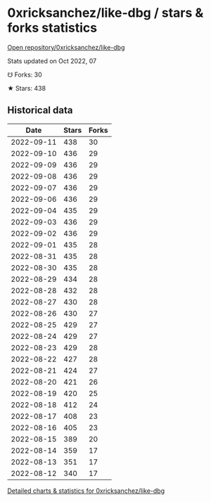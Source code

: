 # 0xricksanchez/like-dbg / stars & forks statistics

[Open repository/0xricksanchez/like-dbg](https://github.com/0xricksanchez/like-dbg)

Stats updated on Oct 2022, 07

☋ Forks: 30

★ Stars: 438

## Historical data
| Date | Stars | Forks |
|------|-------|-------|
| 2022-09-11 | 438 | 30 | 
| 2022-09-10 | 436 | 29 | 
| 2022-09-09 | 436 | 29 | 
| 2022-09-08 | 436 | 29 | 
| 2022-09-07 | 436 | 29 | 
| 2022-09-06 | 436 | 29 | 
| 2022-09-04 | 435 | 29 | 
| 2022-09-03 | 436 | 29 | 
| 2022-09-02 | 436 | 29 | 
| 2022-09-01 | 435 | 28 | 
| 2022-08-31 | 435 | 28 | 
| 2022-08-30 | 435 | 28 | 
| 2022-08-29 | 434 | 28 | 
| 2022-08-28 | 432 | 28 | 
| 2022-08-27 | 430 | 28 | 
| 2022-08-26 | 430 | 27 | 
| 2022-08-25 | 429 | 27 | 
| 2022-08-24 | 429 | 27 | 
| 2022-08-23 | 429 | 28 | 
| 2022-08-22 | 427 | 28 | 
| 2022-08-21 | 424 | 27 | 
| 2022-08-20 | 421 | 26 | 
| 2022-08-19 | 420 | 25 | 
| 2022-08-18 | 412 | 24 | 
| 2022-08-17 | 408 | 23 | 
| 2022-08-16 | 405 | 23 | 
| 2022-08-15 | 389 | 20 | 
| 2022-08-14 | 359 | 17 | 
| 2022-08-13 | 351 | 17 | 
| 2022-08-12 | 340 | 17 | 


[Detailed charts & statistics for 0xricksanchez/like-dbg](https://reviewgithub.com/rep/0xricksanchez/like-dbg)
